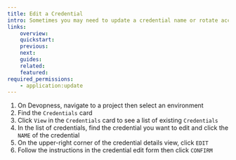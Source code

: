 ```yaml
---
title: Edit a Credential
intro: Sometimes you may need to update a credential name or rotate access keys. Edit a credential to update its name and settings.
links:
    overview:
    quickstart:
    previous:
    next:
    guides:
    related:
    featured:
required_permissions:
    - application:update
---
```


1. On Devopness, navigate to a project then select an environment
1. Find the `Credentials` card
1. Click `View` in the `Credentials` card to see a list of existing `Credentials`
1. In the list of credentials, find the credential you want to edit and click the `NAME` of the credential
1. On the upper-right corner of the credential details view, click `EDIT`
1. Follow the instructions in the credential edit form then click `CONFIRM`
